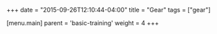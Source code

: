 +++
date = "2015-09-26T12:10:44-04:00"
title = "Gear"
tags = ["gear"]

[menu.main]
  parent = 'basic-training'
  weight = 4
+++
